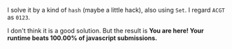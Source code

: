 I solve it by a kind of `hash` (maybe a little hack), also using `Set`. I regard `ACGT` as `0123`.

I don't think it is a good solution. But the result is **You are here! 
Your runtime beats 100.00% of javascript submissions.**